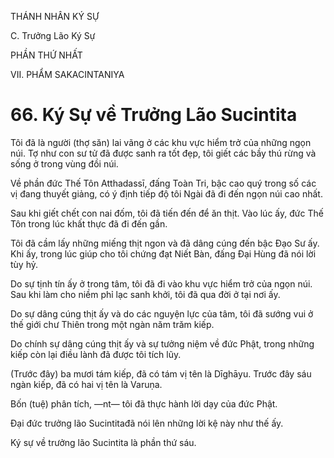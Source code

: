 THÁNH NHÂN KÝ SỰ

C. Trưởng Lão Ký Sự

PHẦN THỨ NHẤT

VII. PHẨM SAKACINTANIYA

# 66. Ký Sự về Trưởng Lão Sucintita

Tôi đã là người (thợ săn) lai vãng ở các khu vực hiểm trở của những ngọn núi. Tợ như con sư tử đã được sanh ra tốt đẹp, tôi giết các bầy thú rừng và sống ở trong vùng đồi núi.

Về phần đức Thế Tôn Atthadassī, đấng Toàn Tri, bậc cao quý trong số các vị đang thuyết giảng, có ý định tiếp độ tôi Ngài đã đi đến ngọn núi cao nhất.

Sau khi giết chết con nai đốm, tôi đã tiến đến để ăn thịt. Vào lúc ấy, đức Thế Tôn trong lúc khất thực đã đi đến gần.

Tôi đã cầm lấy những miếng thịt ngon và đã dâng cúng đến bậc Đạo Sư ấy. Khi ấy, trong lúc giúp cho tôi chứng đạt Niết Bàn, đấng Đại Hùng đã nói lời tùy hỷ.

Do sự tịnh tín ấy ở trong tâm, tôi đã đi vào khu vực hiểm trở của ngọn núi. Sau khi làm cho niềm phỉ lạc sanh khởi, tôi đã qua đời ở tại nơi ấy.

Do sự dâng cúng thịt ấy và do các nguyện lực của tâm, tôi đã sướng vui ở thế giới chư Thiên trong một ngàn năm trăm kiếp.

Do chính sự dâng cúng thịt ấy và sự tưởng niệm về đức Phật, trong những kiếp còn lại điều lành đã được tôi tích lũy.

(Trước đây) ba mươi tám kiếp, đã có tám vị tên là Dīghāyu. Trước đây sáu ngàn kiếp, đã có hai vị tên là Varuṇa.

Bốn (tuệ) phân tích, ―nt― tôi đã thực hành lời dạy của đức Phật.

Đại đức trưởng lão Sucintitađã nói lên những lời kệ này như thế ấy.

Ký sự về trưởng lão Sucintita là phần thứ sáu.
